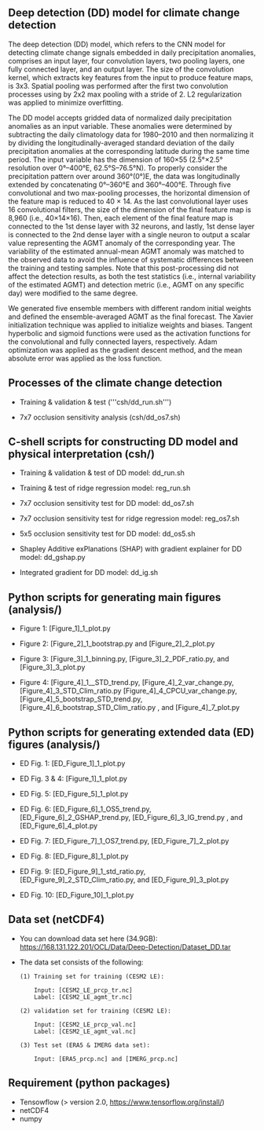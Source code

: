 ## Deep detection (DD) model for climate change detection
  The deep detection (DD) model, which refers to the CNN model for detecting climate change signals embedded in daily precipitation anomalies, comprises an input layer, four convolution layers, two pooling layers, one fully connected layer, and an output layer. The size of the convolution kernel, which extracts key features from the input to produce feature maps, is 3x3. Spatial pooling was performed after the first two convolution processes using by 2x2 max pooling with a stride of 2. L2 regularization was applied to minimize overfitting.

  The DD model accepts gridded data of normalized daily precipitation anomalies as an input variable. These anomalies were determined by subtracting the daily climatology data for 1980–2010 and then normalizing it by dividing the longitudinally-averaged standard deviation of the daily precipitation anomalies at the corresponding latitude during the same time period. The input variable has the dimension of 160×55 (2.5°×2.5° resolution over 0°–400°E, 62.5°S–76.5°N). To properly consider the precipitation pattern over around 360°(0°)E, the data was longitudinally extended by concatenating 0°–360°E and 360°–400°E. Through five convolutional and two max-pooling processes, the horizontal dimension of the feature map is reduced to 40 × 14. As the last convolutional layer uses 16 convolutional filters, the size of the dimension of the final feature map is 8,960 (i.e., 40×14×16). Then, each element of the final feature map is connected to the 1st dense layer with 32 neurons, and lastly, 1st dense layer is connected to the 2nd dense layer with a single neuron to output a scalar value representing the AGMT anomaly of the corresponding year. The variability of the estimated annual-mean AGMT anomaly was matched to the observed data to avoid the influence of systematic differences between the training and testing samples. Note that this post-processing did not affect the detection results, as both the test statistics (i.e., internal variability of the estimated AGMT) and detection metric (i.e., AGMT on any specific day) were modified to the same degree.

  We generated five ensemble members with different random initial weights and defined the ensemble-averaged AGMT as the final forecast. The Xavier initialization technique was applied to initialize weights and biases. Tangent hyperbolic and sigmoid functions were used as the activation functions for the convolutional and fully connected layers, respectively. Adam optimization was applied as the gradient descent method, and the mean absolute error was applied as the loss function.
 
## Processes of the climate change detection

   - Training & validation & test ('''csh/dd_run.sh''')
   
   - 7x7 occlusion sensitivity analysis (csh/dd_os7.sh)

## C-shell scripts for constructing DD model and physical interpretation (csh/)
- Training & validation & test of DD model: dd_run.sh
  
- Training & test of ridge regression model: reg_run.sh
  
- 7x7 occlusion sensitivity test for DD model: dd_os7.sh
  
- 7x7 occlusion sensitivity test for ridge regression model: reg_os7.sh

- 5x5 occlusion sensitivity test for DD model: dd_os5.sh

- Shapley Additive exPlanations (SHAP) with gradient explainer for DD model: dd_gshap.py

- Integrated gradient for DD model: dd_ig.sh

## Python scripts for generating main figures (analysis/)
- Figure 1: [Figure_1]_1_plot.py
  
- Figure 2: [Figure_2]_1_bootstrap.py and [Figure_2]_2_plot.py
  
- Figure 3: [Figure_3]_1_binning.py, [Figure_3]_2_PDF_ratio.py, and [Figure_3]_3_plot.py
  
- Figure 4: [Figure_4]_1__STD_trend.py, [Figure_4]_2_var_change.py, [Figure_4]_3_STD_Clim_ratio.py
            [Figure_4]_4_CPCU_var_change.py, [Figure_4]_5_bootstrap_STD_trend.py, [Figure_4]_6_bootstrap_STD_Clim_ratio.py
            , and [Figure_4]_7_plot.py

## Python scripts for generating extended data (ED) figures (analysis/)
- ED Fig. 1: [ED_Figure_1]_1_plot.py
  
- ED Fig. 3 & 4: [Figure_1]_1_plot.py
  
- ED Fig. 5: [ED_Figure_5]_1_plot.py
  
- ED Fig. 6: [ED_Figure_6]_1_OS5_trend.py, [ED_Figure_6]_2_GSHAP_trend.py, [ED_Figure_6]_3_IG_trend.py
             , and [ED_Figure_6]_4_plot.py
  
- ED Fig. 7: [ED_Figure_7]_1_OS7_trend.py, [ED_Figure_7]_2_plot.py
  
- ED Fig. 8: [ED_Figure_8]_1_plot.py
  
- ED Fig. 9: [ED_Figure_9]_1_std_ratio.py, [ED_Figure_9]_2_STD_Clim_ratio.py, and [ED_Figure_9]_3_plot.py
  
- ED Fig. 10: [ED_Figure_10]_1_plot.py

## Data set (netCDF4)

   -  You can download data set here (34.9GB): https://168.131.122.201/OCL/Data/Deep-Detection/Dataset_DD.tar
   
   -  The data set consists of the following:
   
   
          (1) Training set for training (CESM2 LE): 
          
              Input: [CESM2_LE_prcp_tr.nc]
              Label: [CESM2_LE_agmt_tr.nc]
       
          (2) validation set for training (CESM2 LE):
          
              Input: [CESM2_LE_prcp_val.nc]
              Label: [CESM2_LE_agmt_val.nc]
   
          (3) Test set (ERA5 & IMERG data set):
          
              Input: [ERA5_prcp.nc] and [IMERG_prcp.nc]

## Requirement (python packages)

   -  Tensowflow (> version 2.0, https://www.tensorflow.org/install/)
   -  netCDF4
   -  numpy
   
   
   
